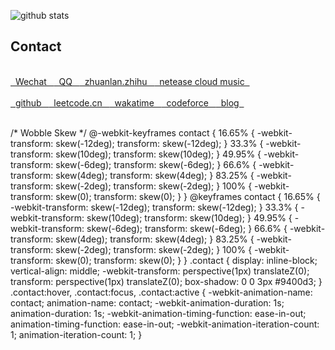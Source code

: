 
![github stats](https://github-readme-stats.vercel.app/api?username=fengwei2002&show_icons=true)

## Contact 

</br>

<span class="contact">
<a href="https://raw.githubusercontent.com/fengwei2002/Pictures_01/master/wx.jpg" title="CIKI1F"> &nbsp Wechat &nbsp  </a>
</span>

<span class="contact">
<a href="https://raw.githubusercontent.com/fengwei2002/Pictures_01/master/QQ.jpg" title="2480417969/2928256681"> &nbsp QQ &nbsp </a>
</span>

<span class="contact">
<a href="https://zhuanlan.zhihu.com/fengwei2002" title="konngkonng"> &nbsp zhuanlan.zhihu &nbsp </a>
</span>

<span class="contact">
<a href="http://music.163.com/m/user/home?id=440040659" title="kycu">  &nbsp netease cloud music &nbsp </a>
</span>

</br>

</br>

<span class="contact">
<a href="https://github.com/fengwei2002" title="fengwei2002"> &nbsp github &nbsp </a>
</span>

<span class="contact">
<a href="https://leetcode-cn.com/u/fengwei2002/" title="fengwei2002"> &nbsp leetcode.cn &nbsp </a>
</span>

<span class="contact">
<a href="https://wakatime.com/@fengwei2002" title="fengwei2002"> &nbsp wakatime &nbsp </a>
</span>

<span class="contact">
<a href="http://codeforces.com/profile/KONNG#" title="KONNG"> &nbsp codeforce &nbsp </a>
</span>

<span class="contact">
<a href="https://feng-w.cn" title="feng-w.cn"> &nbsp blog &nbsp </a>
</span>
</br>

</br>

/* Wobble Skew */
@-webkit-keyframes contact {
  16.65% {
    -webkit-transform: skew(-12deg);
    transform: skew(-12deg);
  }
  33.3% {
    -webkit-transform: skew(10deg);
    transform: skew(10deg);
  }
  49.95% {
    -webkit-transform: skew(-6deg);
    transform: skew(-6deg);
  }
  66.6% {
    -webkit-transform: skew(4deg);
    transform: skew(4deg);
  }
  83.25% {
    -webkit-transform: skew(-2deg);
    transform: skew(-2deg);
  }
  100% {
    -webkit-transform: skew(0);
    transform: skew(0);
  }
}
@keyframes contact {
  16.65% {
    -webkit-transform: skew(-12deg);
    transform: skew(-12deg);
  }
  33.3% {
    -webkit-transform: skew(10deg);
    transform: skew(10deg);
  }
  49.95% {
    -webkit-transform: skew(-6deg);
    transform: skew(-6deg);
  }
  66.6% {
    -webkit-transform: skew(4deg);
    transform: skew(4deg);
  }
  83.25% {
    -webkit-transform: skew(-2deg);
    transform: skew(-2deg);
  }
  100% {
    -webkit-transform: skew(0);
    transform: skew(0);
  }
}
.contact {
  display: inline-block;
  vertical-align: middle;
  -webkit-transform: perspective(1px) translateZ(0);
  transform: perspective(1px) translateZ(0);
  box-shadow: 0 0 3px #9400d3;
}
.contact:hover, .contact:focus, .contact:active {
  -webkit-animation-name: contact;
  animation-name: contact;
  -webkit-animation-duration: 1s;
  animation-duration: 1s;
  -webkit-animation-timing-function: ease-in-out;
  animation-timing-function: ease-in-out;
  -webkit-animation-iteration-count: 1;
  animation-iteration-count: 1;
}
